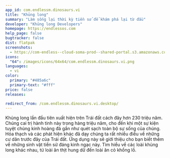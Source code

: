 ```yaml
---
app_id: com.endlessm.dinosaurs.vi
title: "Khủng long"
summary: "Làm sống lại thời kỳ tiền sử để khám phá lại từ đầu"
developer: "Khủng long Developers"
homepage: https://endlessos.com
help_page: false
bugtracker: false
dist: flatpak
screenshots:
  - https://com-endless--cloud-soma-prod--shared-portal.s3.amazonaws.com/apps.257.screenshots.91cfeb20-44ea-47a2-887e-fdd63ae19e4e_201810182028062020.png
icons:
  "64": /images/icons/64x64/com.endlessm.dinosaurs.vi.png
languages:
  - vi
color:
  primary: "#485a6c"
  primary-text: "#fff"
price: false
releases:

redirect_from: /com.endlessm.dinosaurs.vi.desktop/
---
```


<p>Khủng long lần đầu tiên xuất hiện trên Trái đất cách đây hơn 230 triệu năm. Chúng cai trị hành tinh này trong hàng triệu năm, cho đến khi một sự kiện tuyệt chủng kinh hoàng đã gần như quét sạch toàn bộ sự sống của chúng. Hóa thạch và các phát hiện khác đã dạy chúng ta rất nhiều điều về những cư dân trước đây của Trái đất. Ứng dụng này sẽ giới thiệu cho bạn biết thêm về những sinh vật tiền sử đáng kinh ngạc này. Tìm hiểu về các loài khủng long khác nhau, từ loài ăn thịt hung dữ đến loài ăn cỏ khổng lồ.</p>